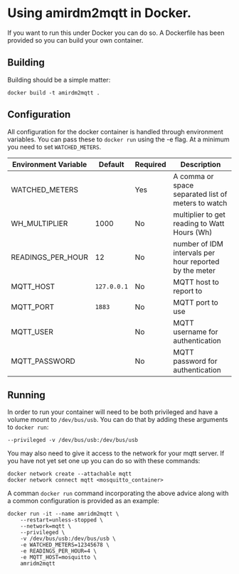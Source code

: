 # Using amirdm2mqtt in Docker.

If you want to run this under Docker you can do so. A Dockerfile has been provided so you can build your own container.

## Building

Building should be a simple matter:

    docker build -t amirdm2mqtt .

## Configuration

All configuration for the docker container is handled through environment variables. You can pass these to `docker run` using the -e flag. At a minimum you need to set `WATCHED_METERS`.

| Environment Variable | Default | Required | Description |
|----------------------|-------- | -------- | ------------|
| WATCHED_METERS | | Yes | A comma or space separated list of meters to watch |
| WH_MULTIPLIER | 1000 | No | multiplier to get reading to Watt Hours (Wh) |
| READINGS_PER_HOUR | 12 | No | number of IDM intervals per hour reported by the meter |
| MQTT_HOST | `127.0.0.1` | No | MQTT host to report to |
| MQTT_PORT | `1883` | No | MQTT port to use |
| MQTT_USER | | No | MQTT username for authentication |
| MQTT_PASSWORD | | No | MQTT password for authentication |

## Running

In order to run your container will need to be both privileged and have a volume mount to `/dev/bus/usb`. You can do that by adding these arguments to `docker run`:

    --privileged -v /dev/bus/usb:/dev/bus/usb

You may also need to give it access to the network for your mqtt server. If you have not yet set one up you can do so with these commands:

    docker network create --attachable mqtt
    docker network connect mqtt <mosquitto_container>

A comman `docker run` command incorporating the above advice along with a common configuration is provided as an example:

    docker run -it --name amridm2mqtt \
        --restart=unless-stopped \
        --network=mqtt \
        --privileged \
        -v /dev/bus/usb:/dev/bus/usb \
        -e WATCHED_METERS=12345678 \
        -e READINGS_PER_HOUR=4 \
        -e MQTT_HOST=mosquitto \
        amridm2mqtt
